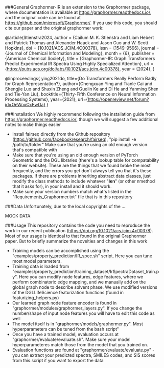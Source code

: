 ###General
Graphormer-IR is an extension to the Graphormer package, where documentation is available at https://graphormer.readthedocs.io/, and the original code can be found at https://github.com/microsoft/Graphormer/. If you use this code, you should cite our paper and the original graphormer work:

@article{Stienstra2024,
   author = {Cailum M. K. Stienstra and Liam Hebert and Patrick Thomas and Alexander Haack and Jason Guo and W. Scott Hopkins},
   doi = {10.1021/ACS.JCIM.4C00378},
   issn = {1549-9596},
   journal = {Journal of Chemical Information and Modeling},
   month = {6},
   publisher = {American Chemical Society},
   title = {Graphormer-IR: Graph Transformers Predict Experimental IR Spectra Using Highly Specialized Attention},
   url = {https://pubs.acs.org/doi/abs/10.1021/acs.jcim.4c00378},
   year = {2024},
}

@inproceedings{
ying2021do,
title={Do Transformers Really Perform Badly for Graph Representation?},
author={Chengxuan Ying and Tianle Cai and Shengjie Luo and Shuxin Zheng and Guolin Ke and Di He and Yanming Shen and Tie-Yan Liu},
booktitle={Thirty-Fifth Conference on Neural Information Processing Systems},
year={2021},
url={https://openreview.net/forum?id=OeWooOxFwDa}
}

###Installation
We highly recommend following the installation guide from https://graphormer.readthedocs.io/, though we will suggest a few additional notes to make things easier
- Install fairseq directly from the Github repository (https://github.com/facebookresearch/fairseq), "pip install -e /path/to/folder" Make sure that you're using an old enough version that's compatible with
- Make sure that you're using an old enough version of PyTorch Geometric and the DGL libraries (there's a lookup table for compatability on their website). These are the things that we found broke the most frequently, and the errors you get don't always tell you that it's these packages. If there are problems inheriting abstract data classes, just modify the class methods to include whatever "__len__" (or other nmethod that it asks for), in your install and it should work.
- Make sure your version numbers match what's listed in the "Requirements_Graphormer.txt" file that is in this repository

###Data
Unfortunately, due to the local copyrights of the  ...

MOCK DATA

  
###Usage
This repository contains the code you need to reproduce the work in our recent publication (https://doi.org/10.1021/acs.jcim.4c00378). Most of our usage is identical to that found in the original Graphormer paper. But to briefly summarize the novelties and changes in this work

- Training models can be accomplished using the "examples/property_prediction/IR_spec.sh" script. Here you can tune most model parameters.
- Training data is loaded from  "examples/property_prediction/training_dataset/IrSpectraDataset_train.py". Here you can modify node features, edge features, where we perform combinatoric edge   mapping, and we manually add on the global graph node to describe solvent phase. We use modified versions of the DGLLifeScience featurization functions (found in featurizing_helpers.py)
- Our learned graph node feature encoder is found in "graphormer/modules/graphormer_layers.py". If you change the number/shape of input node features you will have to edit this code as well
- The model itself is in "graphormer/models/graphormer.py". Most hyperparameters can be tuned from the bash script"
- Once you have a trained model, evaluation occurs at "graphormer/evaluate/evaluate.sh". Make sure your model hyperparameteres match those from the model that you trained on. 
- Evaluation functions are found at "graphormer/evaluate/evaluate.py" - you can extract your predicted spectra, SMILES codes, and SIS scores from this script if you want to export the data






